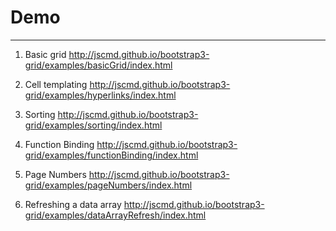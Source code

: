 # Demo

---

1. Basic grid
<http://jscmd.github.io/bootstrap3-grid/examples/basicGrid/index.html>

2. Cell templating
<http://jscmd.github.io/bootstrap3-grid/examples/hyperlinks/index.html>

3. Sorting
<http://jscmd.github.io/bootstrap3-grid/examples/sorting/index.html>

4. Function Binding
<http://jscmd.github.io/bootstrap3-grid/examples/functionBinding/index.html>

5. Page Numbers
<http://jscmd.github.io/bootstrap3-grid/examples/pageNumbers/index.html>

6. Refreshing a data array
<http://jscmd.github.io/bootstrap3-grid/examples/dataArrayRefresh/index.html>